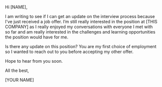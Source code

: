 Hi [NAME],

I am writing to see if I can get an update on the interview process because I've just received a job offer. I’m still really interested in the position at [THIS COMPANY] as I really enjoyed my conversations with everyone I met with so far and am really interested in the challenges and learning opportunities the position would have for me.

Is there any update on this position? You are my first choice of employment so I wanted to reach out to you before accepting my other offer.

Hope to hear from you soon.

All the best,

[YOUR NAME]